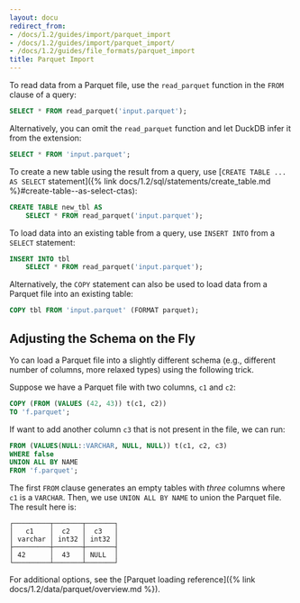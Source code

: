 ```yaml
---
layout: docu
redirect_from:
- /docs/1.2/guides/import/parquet_import
- /docs/1.2/guides/import/parquet_import/
- /docs/1.2/guides/file_formats/parquet_import
title: Parquet Import
---
```


To read data from a Parquet file, use the `read_parquet` function in the `FROM` clause of a query:

```sql
SELECT * FROM read_parquet('input.parquet');
```

Alternatively, you can omit the `read_parquet` function and let DuckDB infer it from the extension:

```sql
SELECT * FROM 'input.parquet';
```

To create a new table using the result from a query, use [`CREATE TABLE ... AS SELECT` statement]({% link docs/1.2/sql/statements/create_table.md %}#create-table--as-select-ctas):

```sql
CREATE TABLE new_tbl AS
    SELECT * FROM read_parquet('input.parquet');
```

To load data into an existing table from a query, use `INSERT INTO` from a `SELECT` statement:

```sql
INSERT INTO tbl
    SELECT * FROM read_parquet('input.parquet');
```

Alternatively, the `COPY` statement can also be used to load data from a Parquet file into an existing table:

```sql
COPY tbl FROM 'input.parquet' (FORMAT parquet);
```

## Adjusting the Schema on the Fly

Yo can load a Parquet file into a slightly different schema (e.g., different number of columns, more relaxed types) using the following trick.

Suppose we have a Parquet file with two columns, `c1` and `c2`:

```sql
COPY (FROM (VALUES (42, 43)) t(c1, c2))
TO 'f.parquet';
```

If want to add another column `c3` that is not present in the file, we can run:

```sql
FROM (VALUES(NULL::VARCHAR, NULL, NULL)) t(c1, c2, c3)
WHERE false
UNION ALL BY NAME
FROM 'f.parquet';
```

The first `FROM` clause generates an empty tables with *three* columns where `c1` is a `VARCHAR`.
Then, we use `UNION ALL BY NAME` to union the Parquet file. The result here is:

```text
┌─────────┬───────┬───────┐
│   c1    │  c2   │  c3   │
│ varchar │ int32 │ int32 │
├─────────┼───────┼───────┤
│ 42      │  43   │ NULL  │
└─────────┴───────┴───────┘
```

For additional options, see the [Parquet loading reference]({% link docs/1.2/data/parquet/overview.md %}).
